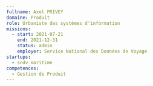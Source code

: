 ```yaml
---
fullname: Axel PRIVEY
domaine: Produit
role: Urbaniste des systèmes d'information
missions:
  - start: 2021-07-21
    end: 2021-12-31
    status: admin
    employer: Service National des Données de Voyage
startups:
  - sndv_maritime
competences:
  - Gestion de Produit
---
```

